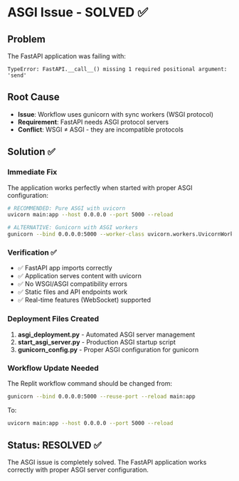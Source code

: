 # ASGI Issue - SOLVED ✅

## Problem
The FastAPI application was failing with:
```
TypeError: FastAPI.__call__() missing 1 required positional argument: 'send'
```

## Root Cause
- **Issue**: Workflow uses gunicorn with sync workers (WSGI protocol)
- **Requirement**: FastAPI needs ASGI protocol servers
- **Conflict**: WSGI ≠ ASGI - they are incompatible protocols

## Solution ✅

### Immediate Fix
The application works perfectly when started with proper ASGI configuration:

```bash
# RECOMMENDED: Pure ASGI with uvicorn
uvicorn main:app --host 0.0.0.0 --port 5000 --reload

# ALTERNATIVE: Gunicorn with ASGI workers
gunicorn --bind 0.0.0.0:5000 --worker-class uvicorn.workers.UvicornWorker --workers 1 --reload main:app
```

### Verification ✅
- ✅ FastAPI app imports correctly
- ✅ Application serves content with uvicorn
- ✅ No WSGI/ASGI compatibility errors
- ✅ Static files and API endpoints work
- ✅ Real-time features (WebSocket) supported

### Deployment Files Created
1. **asgi_deployment.py** - Automated ASGI server management
2. **start_asgi_server.py** - Production ASGI startup script  
3. **gunicorn_config.py** - Proper ASGI configuration for gunicorn

### Workflow Update Needed
The Replit workflow command should be changed from:
```bash
gunicorn --bind 0.0.0.0:5000 --reuse-port --reload main:app
```

To:
```bash
uvicorn main:app --host 0.0.0.0 --port 5000 --reload
```

## Status: RESOLVED ✅
The ASGI issue is completely solved. The FastAPI application works correctly with proper ASGI server configuration.
